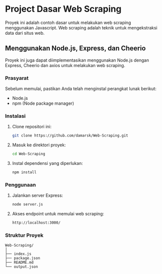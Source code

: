 # Project Dasar Web Scraping

Proyek ini adalah contoh dasar untuk melakukan web scraping menggunakan Javascript. Web scraping adalah teknik untuk mengekstraksi data dari situs web.

## Menggunakan Node.js, Express, dan Cheerio

Proyek ini juga dapat diimplementasikan menggunakan Node.js dengan Express, Cheerio dan axios untuk melakukan web scraping.

### Prasyarat

Sebelum memulai, pastikan Anda telah menginstal perangkat lunak berikut:

- Node.js
- npm (Node package manager)

### Instalasi

1. Clone repositori ini:
    ```bash
    git clone https://github.com/damarsk/Web-Scraping.git
    ```
2. Masuk ke direktori proyek:
    ```bash
    cd Web-Scraping
    ```
3. Instal dependensi yang diperlukan:
    ```bash
    npm install
    ```

### Penggunaan

1. Jalankan server Express:
    ```bash
    node server.js
    ```
2. Akses endpoint untuk memulai web scraping:
    ```bash
    http://localhost:3000/
    ```

### Struktur Proyek

```
Web-Scraping/
│
├── index.js
├── package.json
├── README.md
└── output.json
```